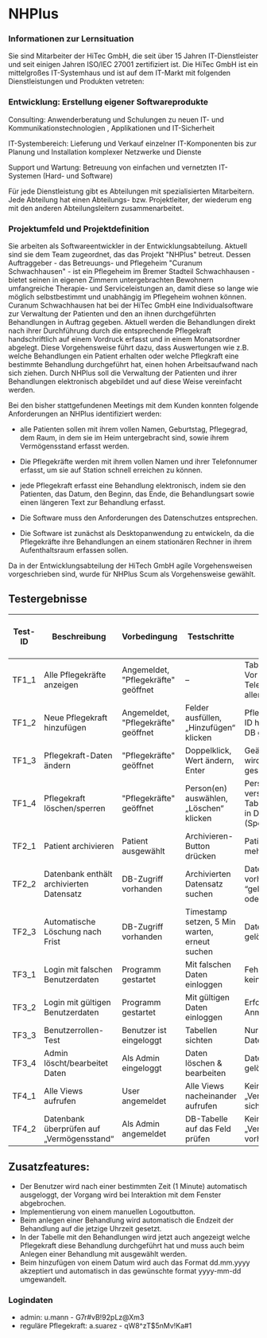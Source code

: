 # NHPlus

### Informationen zur Lernsituation

Sie sind Mitarbeiter der HiTec GmbH, die seit über 15 Jahren IT-Dienstleister und seit einigen Jahren ISO/IEC 27001
zertifiziert ist. Die HiTec GmbH ist ein mittelgroßes IT-Systemhaus und ist auf dem IT-Markt mit folgenden
Dienstleistungen und Produkten vetreten:

### Entwicklung: Erstellung eigener Softwareprodukte

Consulting: Anwenderberatung und Schulungen zu neuen IT- und Kommunikationstechnologien , Applikationen und
IT-Sicherheit

IT-Systembereich: Lieferung und Verkauf einzelner IT-Komponenten bis zur Planung und Installation komplexer Netzwerke
und Dienste

Support und Wartung: Betreuung von einfachen und vernetzten IT-Systemen (Hard- und Software)

Für jede Dienstleistung gibt es Abteilungen mit spezialisierten Mitarbeitern. Jede Abteilung hat einen Abteilungs- bzw.
Projektleiter, der wiederum eng mit den anderen Abteilungsleitern zusammenarbeitet.

### Projektumfeld und Projektdefinition

Sie arbeiten als Softwareentwickler in der Entwicklungsabteilung. Aktuell sind sie dem Team zugeordnet, das das
Projekt "NHPlus" betreut. Dessen Auftraggeber - das Betreuungs- und Pflegeheim "Curanum Schwachhausen" - ist ein
Pflegeheim im Bremer Stadteil Schwachhausen - bietet seinen in eigenen Zimmern untergebrachten Bewohnern umfangreiche
Therapie- und Serviceleistungen an, damit diese so lange wie möglich selbstbestimmt und unabhängig im Pflegeheim wohnen
können. Curanum Schwachhausen hat bei der HiTec GmbH eine Individualsoftware zur Verwaltung der Patienten und den an
ihnen durchgeführten Behandlungen in Auftrag gegeben. Aktuell werden die Behandlungen direkt nach ihrer Durchführung
durch die entsprechende Pflegekraft handschriftlich auf einem Vordruck erfasst und in einem Monatsordner abgelegt. Diese
Vorgehensweise führt dazu, dass Auswertungen wie z.B. welche Behandlungen ein Patient erhalten oder welche Pflegkraft
eine bestimmte Behandlung durchgeführt hat, einen hohen Arbeitsaufwand nach sich ziehen. Durch NHPlus soll die
Verwaltung der Patienten und ihrer Behandlungen elektronisch abgebildet und auf diese Weise vereinfacht werden.

Bei den bisher stattgefundenen Meetings mit dem Kunden konnten folgende Anforderungen an NHPlus identifiziert werden:

- alle Patienten sollen mit ihrem vollen Namen, Geburtstag, Pflegegrad, dem Raum, in dem sie im Heim untergebracht sind,
  sowie ihrem Vermögensstand erfasst werden.

- Die Pflegekräfte werden mit ihrem vollen Namen und ihrer Telefonnumer erfasst, um sie auf Station schnell erreichen zu
  können.

- jede Pflegekraft erfasst eine Behandlung elektronisch, indem sie den Patienten, das Datum, den Beginn, das Ende, die
  Behandlungsart sowie einen längeren Text zur Behandlung erfasst.

- Die Software muss den Anforderungen des Datenschutzes entsprechen.

- Die Software ist zunächst als Desktopanwendung zu entwickeln, da die Pflegekräfte ihre Behandlungen an einem
  stationären Rechner in ihrem Aufenthaltsraum erfassen sollen.

Da in der Entwicklungsabteilung der HiTech GmbH agile Vorgehensweisen vorgeschrieben sind, wurde für NHPlus Scum als
Vorgehensweise gewählt.

## Testergebnisse

| Test-ID | Beschreibung                              | Vorbedingung                        | Testschritte                                  | Erwartetes Ergebnis                                                | Testergebnis | Bemerkung bei Abweichung / Ergänzung |
|---------|-------------------------------------------|-------------------------------------|-----------------------------------------------|--------------------------------------------------------------------|--------------|--------------------------------------|
| TF1_1   | Alle Pflegekräfte anzeigen                | Angemeldet, "Pflegekräfte" geöffnet | –                                             | Tabelle mit Vor-/Nachnamen & Telefonnummer aller Pflegekräfte      | ✅            |                                      |
| TF1_2   | Neue Pflegekraft hinzufügen               | Angemeldet, "Pflegekräfte" geöffnet | Felder ausfüllen, „Hinzufügen“ klicken        | Pflegekraft wird mit ID hinzugefügt & in DB gespeichert            | ✅            |                                      |
| TF1_3   | Pflegekraft-Daten ändern                  | "Pflegekräfte" geöffnet             | Doppelklick, Wert ändern, Enter               | Geänderter Wert wird angezeigt & gespeichert                       | ✅            |                                      |
| TF1_4   | Pflegekraft löschen/sperren               | "Pflegekräfte" geöffnet             | Person(en) auswählen, „Löschen“ klicken       | Person verschwindet aus Tabelle, bleibt aber in DB (Speicherfrist) | ✅            |                                      |
| TF2_1   | Patient archivieren                       | Patient ausgewählt                  | Archivieren-Button drücken                    | Patient wird nicht mehr angezeigt                                  | ✅            |                                      |
| TF2_2   | Datenbank enthält archivierten Datensatz  | DB-Zugriff vorhanden                | Archivierten Datensatz suchen                 | Datensatz vorhanden mit “gelöscht”-Flag oder Timestamp             | ✅            |                                      |
| TF2_3   | Automatische Löschung nach Frist          | DB-Zugriff vorhanden                | Timestamp setzen, 5 Min warten, erneut suchen | Datensatz ist gelöscht                                             | ✅            |                                      |
| TF3_1   | Login mit falschen Benutzerdaten          | Programm gestartet                  | Mit falschen Daten einloggen                  | Fehlermeldung, kein Zugang                                         | ✅            |                                      |
| TF3_2   | Login mit gültigen Benutzerdaten          | Programm gestartet                  | Mit gültigen Daten einloggen                  | Erfolgreiche Anmeldung                                             | ✅            |                                      |
| TF3_3   | Benutzerrollen-Test                       | Benutzer ist eingeloggt             | Tabellen sichten                              | Nur relevante Daten sichtbar                                       | ✅            |                                      |
| TF3_4   | Admin löscht/bearbeitet Daten             | Als Admin eingeloggt                | Daten löschen & bearbeiten                    | Daten erfolgreich gelöscht/bearbeitet                              | ✅            |                                      |
| TF4_1   | Alle Views aufrufen                       | User angemeldet                     | Alle Views nacheinander aufrufen              | Kein Feld „Vermögensstand“ sichtbar                                | ✅            |                                      |
| TF4_2   | Datenbank überprüfen auf „Vermögensstand“ | Als Admin angemeldet                | DB-Tabelle auf das Feld prüfen                | Kein Feld „Vermögensstand“ vorhanden                               | ✅            |                                      |

## Zusatzfeatures:

- Der Benutzer wird nach einer bestimmten Zeit (1 Minute) automatisch ausgeloggt, der Vorgang wird bei Interaktion mit
  dem Fenster abgebrochen.
- Implementierung von einem manuellen Logoutbutton.
- Beim anlegen einer Behandlung wird automatisch die Endzeit der Behandlung auf die jetzige Uhrzeit gesetzt.
- In der Tabelle mit den Behandlungen wird jetzt auch angezeigt welche Pflegekraft diese Behandlung durchgeführt hat und
  muss auch beim Anlegen einer Behandlung mit ausgewählt werden.
- Beim hinzufügen von einem Datum wird auch das Format dd.mm.yyyy akzeptiert und automatisch in das gewünschte format
  yyyy-mm-dd umgewandelt.

### Logindaten

- admin: u.mann - G7r#vB!92pLz@Xm3
- reguläre Pflegekraft: a.suarez - qW8^zT$5nMv!Ka#1